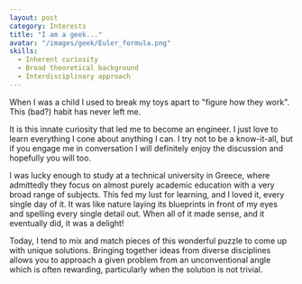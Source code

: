 ```yaml
---
layout: post
category: Interests
title: "I am a geek..."
avatar: "/images/geek/Euler_formula.png"
skills:
  - Inherent curiosity
  - Broad theoretical background
  - Interdisciplinary approach
---
```


When I was a child I used to break my toys apart to "figure how they work". This (bad?) habit has never left me.

It is this innate curiosity that led me to become an engineer. I just love to learn everything I cone about anything I can. I try not to be a know-it-all, but if you engage me in conversation I will definitely enjoy the discussion and hopefully you will too.

I was lucky enough to study at a technical university in Greece, where admittedly they focus on almost purely academic education with a very broad range of subjects. This fed my lust for learning, and I loved it, every single day of it. It was like nature laying its blueprints in front of my eyes and spelling every single detail out. When all of it made sense, and it eventually did, it was a delight!

Today, I tend to mix and match pieces of this wonderful puzzle to come up with unique solutions. Bringing together ideas from diverse disciplines allows you to approach a given problem from an unconventional angle which is often rewarding, particularly when the solution is not trivial.
